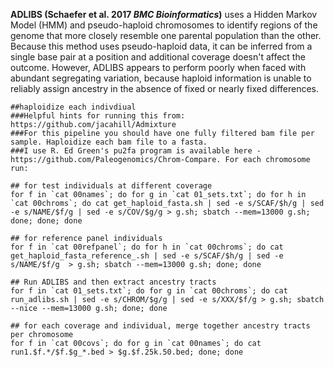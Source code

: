**ADLIBS (Schaefer et al. 2017 _BMC Bioinformatics_)** uses a Hidden Markov Model (HMM) and pseudo-haploid chromosomes to identify regions of the genome that more closely resemble one parental population than the other. Because this method uses pseudo-haploid data, it can be inferred from a single base pair at a position and additional coverage doesn't affect the outcome. However, ADLIBS appears to perform poorly when faced with abundant segregating variation, because haploid information is unable to reliably assign ancestry in the absence of fixed or nearly fixed differences. 

```console
##haploidize each indivdiual
###Helpful hints for running this from: https://github.com/jacahill/Admixture
###For this pipeline you should have one fully filtered bam file per sample. Haploidize each bam file to a fasta. 
###I use R. Ed Green's pu2fa program is available here - https://github.com/Paleogenomics/Chrom-Compare. For each chromosome run:

## for test individuals at different coverage
for f in `cat 00names`; do for g in `cat 01_sets.txt`; do for h in `cat 00chroms`; do cat get_haploid_fasta.sh | sed -e s/SCAF/$h/g | sed -e s/NAME/$f/g | sed -e s/COV/$g/g > g.sh; sbatch --mem=13000 g.sh; done; done; done

## for reference panel individuals
for f in `cat 00refpanel`; do for h in `cat 00chroms`; do cat get_haploid_fasta_reference_.sh | sed -e s/SCAF/$h/g | sed -e s/NAME/$f/g  > g.sh; sbatch --mem=13000 g.sh; done; done

## Run ADLIBS and then extract ancestry tracts
for f in `cat 01_sets.txt`; do for g in `cat 00chroms`; do cat run_adlibs.sh | sed -e s/CHROM/$g/g | sed -e s/XXX/$f/g > g.sh; sbatch --nice --mem=13000 g.sh; done; done 

## for each coverage and individual, merge together ancestry tracts per chromosome
for f in `cat 00covs`; do for g in `cat 00names`; do cat run1.$f.*/$f.$g_*.bed > $g.$f.25k.50.bed; done; done

```
